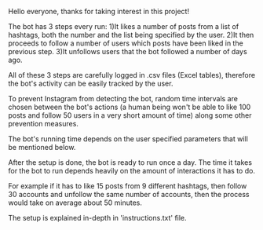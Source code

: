 Hello everyone, thanks for taking interest in this project!

The bot has 3 steps every run:
    1)It likes a number of posts from a list of hashtags, both the number and the list being specified by the user.
    2)It then proceeds to follow a number of users which posts have been liked in the previous step.
    3)It unfollows users that the bot followed a number of days ago.

All of these 3 steps are carefully logged in .csv files (Excel tables), therefore the bot's activity
can be easily tracked by the user.

To prevent Instagram from detecting the bot, random time intervals are chosen between the bot's actions (a human being won't be able to like 100 posts and follow 50 users in a very short amount of time) along some other prevention measures.

The bot's running time depends on the user specified parameters that will be mentioned below.

After the setup is done, the bot is ready to run once a day.
The time it takes for the bot to run depends heavily on the amount of interactions it has to do.

For example if it has to like 15 posts from 9 different hashtags, then follow 30 accounts and unfollow the same number of accounts, then the process would take on average about 50 minutes.


The setup is explained in-depth in 'instructions.txt' file.
